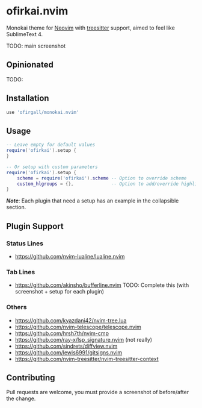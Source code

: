 # ofirkai.nvim
Monokai theme for [Neovim](https://github.com/neovim/neovim) with [treesitter](https://github.com/nvim-treesitter/nvim-treesitter) support, aimed to feel like SublimeText 4.

TODO: main screenshot

## Opinionated
TODO:

## Installation
```lua
use 'ofirgall/monokai.nvim'
```

## Usage
```lua
-- Leave empty for default values
require('ofirkai').setup {
}

-- Or setup with custom parameters
require('ofirkai').setup {
	scheme = require('ofirkai').scheme -- Option to override scheme
	custom_hlgroups = {},              -- Option to add/override highlight groups
}
```

_**Note**_: Each plugin that need a setup has an example in the collapsible section.

## Plugin Support
### Status Lines
* https://github.com/nvim-lualine/lualine.nvim
### Tab Lines
* https://github.com/akinsho/bufferline.nvim
TODO: Complete this (with screenshot + setup for each plugin)
### Others
* https://github.com/kyazdani42/nvim-tree.lua
* https://github.com/nvim-telescope/telescope.nvim
* https://github.com/hrsh7th/nvim-cmp
* https://github.com/ray-x/lsp_signature.nvim (not really)
* https://github.com/sindrets/diffview.nvim
* https://github.com/lewis6991/gitsigns.nvim
* https://github.com/nvim-treesitter/nvim-treesitter-context

## Contributing
Pull requests are welcome, you must provide a screenshot of before/after the change.
